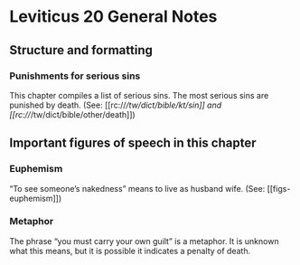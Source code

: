 # Leviticus 20 General Notes
## Structure and formatting

### Punishments for serious sins

This chapter compiles a list of serious sins. The most serious sins are punished by death. (See: [[rc://*/tw/dict/bible/kt/sin]] and [[rc://*/tw/dict/bible/other/death]])

## Important figures of speech in this chapter

### Euphemism

“To see someone’s nakedness” means to live as husband wife. (See: [[figs-euphemism]])

### Metaphor
The phrase “you must carry your own guilt” is a metaphor. It is unknown what this means, but it is possible it indicates a penalty of death.